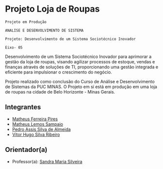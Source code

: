 # Projeto Loja de Roupas
`Projeto em Produção`

`ANALISE E DESENVOLVIMENTO DE SISTEMA`

`Projeto: Desenvolvimento de um Sistema Sociotécnico Inovador`

`Eixo- 05`

Desenvolvimento de um Sistema Sociotécnico Inovador para aprimorar a gestão da loja de roupas, visando agilizar processos de estoque, vendas e finanças através de soluções de TI, proporcionando uma gestão integrada e eficiente para impulsionar o crescimento do negócio.

Projeto realizado como conclusão do Curso de Análise e Desenvolvimento de Sistemas da PUC MINAS. O Projeto em sí está em produção em uma loja de roupas na cidade de Belo Horizonte - Minas Gerais.

## Integrantes

* <a href="https://www.linkedin.com/in/matheus-ferreira-3b26a823b/">Matheus Ferreira Pires</a>
* <a href="https://www.linkedin.com/in/sampaiotech/">Matheus Lemos Sampaio</a>
* <a href="https://www.linkedin.com/in/pedro-almeida-5427b3187/">Pedro Assis Silva de Almeida</a>
* <a href="https://www.linkedin.com/in/vitorhugosilvaribeiro/">Vitor Hugo Silva Ribeiro</a>

## Orientador(a)

* Professor(a): <a href="https://www.linkedin.com/in/sandra-silveira-msc-itil-v3-foundation-320618/">Sandra Maria Silveira </a>


